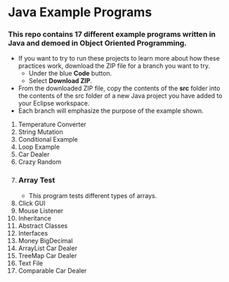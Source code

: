 # Java Example Programs

### This repo contains 17 different example programs written in Java and demoed in Object Oriented Programming.

- If you want to try to run these projects to learn more about how these practices work, download the ZIP file for a branch you want to try.
    - Under the blue **Code** button.
    - Select **Download ZIP**.
- From the downloaded ZIP file, copy the contents of the **src** folder into the contents of the src folder of a new Java project you have added to your Eclipse workspace.
- Each branch will emphasize the purpose of the example shown.


1. Temperature Converter
2. String Mutation
4. Conditional Example
5. Loop Example
7. Car Dealer
9. Crazy Random
11. ### Array Test
    - This program tests different types of arrays.
13. Click GUI
14. Mouse Listener
15. Inheritance
16. Abstract Classes
17. Interfaces
18. Money BigDecimal
19. ArrayList Car Dealer
20. TreeMap Car Dealer
21. Text File
22. Comparable Car Dealer

